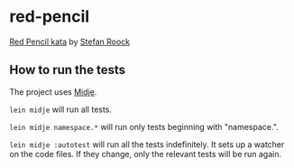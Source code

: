 # red-pencil

[Red Pencil kata](https://stefanroock.wordpress.com/2011/03/04/red-pencil-code-kata/)
by [Stefan Roock](https://stefanroock.wordpress.com/)

## How to run the tests

The project uses [Midje](https://github.com/marick/Midje/).

`lein midje` will run all tests.

`lein midje namespace.*` will run only tests beginning with "namespace.".

`lein midje :autotest` will run all the tests indefinitely. It sets up a
watcher on the code files. If they change, only the relevant tests will be
run again.
